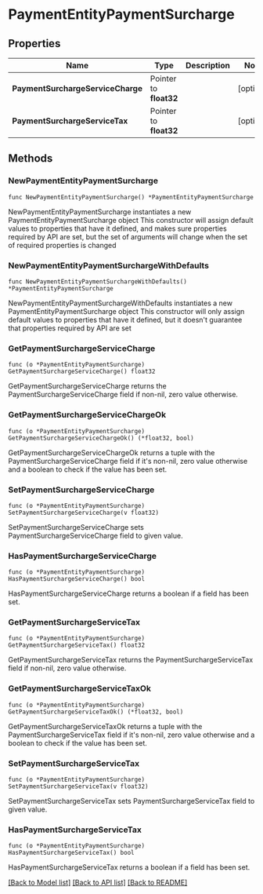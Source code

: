 # PaymentEntityPaymentSurcharge

## Properties

Name | Type | Description | Notes
------------ | ------------- | ------------- | -------------
**PaymentSurchargeServiceCharge** | Pointer to **float32** |  | [optional] 
**PaymentSurchargeServiceTax** | Pointer to **float32** |  | [optional] 

## Methods

### NewPaymentEntityPaymentSurcharge

`func NewPaymentEntityPaymentSurcharge() *PaymentEntityPaymentSurcharge`

NewPaymentEntityPaymentSurcharge instantiates a new PaymentEntityPaymentSurcharge object
This constructor will assign default values to properties that have it defined,
and makes sure properties required by API are set, but the set of arguments
will change when the set of required properties is changed

### NewPaymentEntityPaymentSurchargeWithDefaults

`func NewPaymentEntityPaymentSurchargeWithDefaults() *PaymentEntityPaymentSurcharge`

NewPaymentEntityPaymentSurchargeWithDefaults instantiates a new PaymentEntityPaymentSurcharge object
This constructor will only assign default values to properties that have it defined,
but it doesn't guarantee that properties required by API are set

### GetPaymentSurchargeServiceCharge

`func (o *PaymentEntityPaymentSurcharge) GetPaymentSurchargeServiceCharge() float32`

GetPaymentSurchargeServiceCharge returns the PaymentSurchargeServiceCharge field if non-nil, zero value otherwise.

### GetPaymentSurchargeServiceChargeOk

`func (o *PaymentEntityPaymentSurcharge) GetPaymentSurchargeServiceChargeOk() (*float32, bool)`

GetPaymentSurchargeServiceChargeOk returns a tuple with the PaymentSurchargeServiceCharge field if it's non-nil, zero value otherwise
and a boolean to check if the value has been set.

### SetPaymentSurchargeServiceCharge

`func (o *PaymentEntityPaymentSurcharge) SetPaymentSurchargeServiceCharge(v float32)`

SetPaymentSurchargeServiceCharge sets PaymentSurchargeServiceCharge field to given value.

### HasPaymentSurchargeServiceCharge

`func (o *PaymentEntityPaymentSurcharge) HasPaymentSurchargeServiceCharge() bool`

HasPaymentSurchargeServiceCharge returns a boolean if a field has been set.

### GetPaymentSurchargeServiceTax

`func (o *PaymentEntityPaymentSurcharge) GetPaymentSurchargeServiceTax() float32`

GetPaymentSurchargeServiceTax returns the PaymentSurchargeServiceTax field if non-nil, zero value otherwise.

### GetPaymentSurchargeServiceTaxOk

`func (o *PaymentEntityPaymentSurcharge) GetPaymentSurchargeServiceTaxOk() (*float32, bool)`

GetPaymentSurchargeServiceTaxOk returns a tuple with the PaymentSurchargeServiceTax field if it's non-nil, zero value otherwise
and a boolean to check if the value has been set.

### SetPaymentSurchargeServiceTax

`func (o *PaymentEntityPaymentSurcharge) SetPaymentSurchargeServiceTax(v float32)`

SetPaymentSurchargeServiceTax sets PaymentSurchargeServiceTax field to given value.

### HasPaymentSurchargeServiceTax

`func (o *PaymentEntityPaymentSurcharge) HasPaymentSurchargeServiceTax() bool`

HasPaymentSurchargeServiceTax returns a boolean if a field has been set.


[[Back to Model list]](../README.md#documentation-for-models) [[Back to API list]](../README.md#documentation-for-api-endpoints) [[Back to README]](../README.md)


